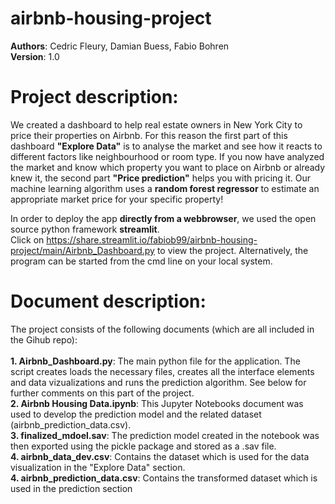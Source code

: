 # airbnb-housing-project

**Authors**: Cedric Fleury, Damian Buess, Fabio Bohren<br>
**Version**: 1.0

# Project description: 
We created a dashboard to help real estate owners in New York City to price their properties on Airbnb.
For this reason the first part of this dashboard **"Explore Data"** is to analyse the market and see how it reacts to different factors like neighbourhood or room type.
If you now have analyzed the market and know which property you want to place on Airbnb or already knew it, the second part **"Price prediction"** helps you with pricing it. Our machine learning algorithm uses a **random forest regressor** to estimate an appropriate market price for your specific property!

In order to deploy the app **directly from a webbrowser**, we used the open source python framework **streamlit**.<br>
Click on https://share.streamlit.io/fabiob99/airbnb-housing-project/main/Airbnb_Dashboard.py to view the project. Alternatively, the program can be started from the cmd line on your local system.

# Document description:
The project consists of the following documents (which are all included in the Gihub repo):<br>
<br>
**1. Airbnb_Dashboard.py**: The main python file for the application. The script creates loads the necessary files, creates all the interface elements and data vizualizations and runs the prediction algorithm. See below for further comments on this part of the project. <br>
**2. Airbnb Housing Data.ipynb**: This Jupyter Notebooks document was used to develop the prediction model and the related dataset (airbnb_prediction_data.csv).<br>
**3. finalized_mdoel.sav**: The prediction model created in the notebook was then exported using the pickle package and stored as a .sav file.<br>
**4. airbnb_data_dev.csv**: Contains the dataset which is used for the data visualization in the "Explore Data" section. <br>
**4. airbnb_prediction_data.csv**: Contains the transformed dataset which is used in the prediction section

